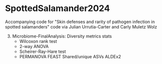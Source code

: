 # SpottedSalamander2024
Accompanying code for "Skin defenses and rarity of pathogen infection in spotted salamanders"
code via Julian Urrutia-Carter and Carly Muletz Wolz

3. Microbiome-FinalAnalysis:
  Diversity metrics stats
   - Wilcoxon rank test
   - 2-way ANOVA
   - Scheirer-Ray-Hare test
   - PERMANOVA
  FEAST
  Shared/unique ASVs
  ALDEx2
